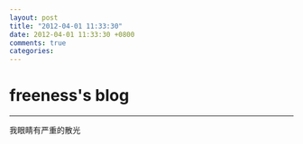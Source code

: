 ```yaml
---
layout: post
title: "2012-04-01 11:33:30"
date: 2012-04-01 11:33:30 +0800
comments: true
categories: 
---
```


# freeness's blog

----------

>
我眼睛有严重的散光